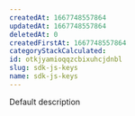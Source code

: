 ```yaml
---
createdAt: 1667748557864
updatedAt: 1667748557864
deletedAt: 0
createdFirstAt: 1667748557864
categoryStackCalculated: 
id: otkjyamioqqzcbixuhcjdnbl
slug: sdk-js-keys
name: sdk-js-keys
---
```


Default description